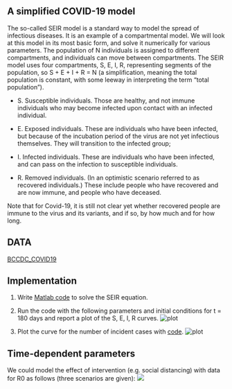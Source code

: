 ## A simplified COVID-19 model

The so-called SEIR model is a standard way to model the spread of infectious diseases. It is an example of a compartmental model. We will look at this model in its most basic form, and solve it numerically for various parameters.
The population of N individuals is assigned to different compartments, and individuals can move between compartments. The SEIR model uses four compartments, S, E, I, R, representing segments of the population, so S + E + I + R = N (a simplification, meaning the total population is constant, with some leeway in interpreting the term “total population”).

 * S. Susceptible individuals. Those are healthy, and not immune individuals who may become infected upon contact with an infected individual.
 
 * E. Exposed individuals. These are individuals who have been infected, but because of the incubation period of the virus are not yet infectious themselves. They will     transition to the infected group;
 
 * I. Infected individuals. These are individuals who have been infected, and can pass on the infection to susceptible individuals.
 
 * R. Removed individuals. (In an optimistic scenario referred to as recovered individuals.) These include people who have recovered and are now immune, and people who     have deceased.


Note that for Covid-19, it is still not clear yet whether recovered people are immune to the virus and its variants, and if so, by how much and for how long. 

## DATA
[BCCDC_COVID19](https://github.com/kyugseo/Programming/blob/cbd302b59700e1301cafcbd182f57e64a0f65811/matlab/covid19analysis/BCCDC_COVID19_Dashboard_Case_Details.csv)

## Implementation
1. Write [Matlab code](https://github.com/kyugseo/Programming/blob/cbd302b59700e1301cafcbd182f57e64a0f65811/matlab/covid19analysis/SEIR.m) to solve the SEIR equation.

2. Run the code with the following parameters and initial conditions for t = 180 days and report a plot of the S, E, I, R curves.
![plot](https://github.com/kyugseo/Programming/blob/cbd302b59700e1301cafcbd182f57e64a0f65811/matlab/covid19analysis/Q1.jpg)

3. Plot the curve for the number of incident cases with [code](https://github.com/kyugseo/Programming/blob/8d5c4a63488dfda70ad4347bde4bd9dd401d511c/matlab/covid19analysis/q1c.m).
![plot](https://github.com/kyugseo/Programming/blob/8d5c4a63488dfda70ad4347bde4bd9dd401d511c/matlab/covid19analysis/Q1c.jpg)

## Time-dependent parameters

We could model the effect of intervention (e.g. social distancing) with data for R0 as follows
(three scenarios are given): ![](https://github.com/kyugseo/Programming/blob/cdee0443e8f4b4ec10d05227fa98c20b9ed7d1b5/matlab/covid19analysis/Scenarios.png)

